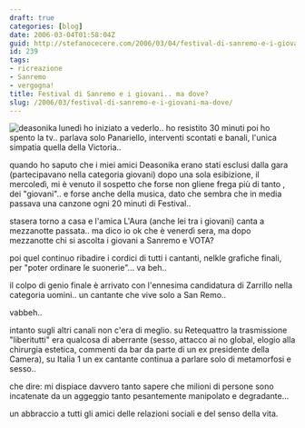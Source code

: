```yaml
---
draft: true
categories: [blog]
date: 2006-03-04T01:58:04Z
guid: http://stefanocecere.com/2006/03/04/festival-di-sanremo-e-i-giovani-ma-dove/
id: 239
tags:
- ricreazione
- Sanremo
- vergogna!
title: Festival di Sanremo e i giovani.. ma dove?
slug: /2006/03/festival-di-sanremo-e-i-giovani-ma-dove/
---
```


<img src='/wp-content/deasonika.jpg' alt='deasonika' align='left' />lunedì ho iniziato a vederlo.. ho resistito 30 minuti poi ho spento la tv.. parlava solo Panariello, interventi scontati e banali, l'unica simpatia quella della Victoria..

quando ho saputo che i miei amici Deasonika erano stati esclusi dalla gara (partecipavano nella categoria giovani) dopo una sola esibizione, il mercoledì, mi è venuto il sospetto che forse non gliene frega più di tanto , dei "giovani".. e forse anche della musica, dato che sembra che in media passava una canzone ogni 20 minuti di Festival..

stasera torno a casa e l'amica L'Aura (anche lei tra i giovani) canta a mezzanotte passata.. ma dico io ok che è venerdì sera, ma dopo mezzanotte chi si ascolta i giovani a Sanremo e VOTA?

poi quel continuo ribadire i cordici di tutti i cantanti, nelkle grafiche finali, per "poter ordinare le suonerie"… va beh..

il colpo di genio finale è arrivato con l'ennesima candidatura di Zarrillo nella categoria uomini.. un cantante che vive solo a San Remo..
  
vabbeh..

intanto sugli altri canali non c'era di meglio. su Retequattro la trasmissione "liberitutti" era qualcosa di aberrante (sesso, attacco ai no global, elogio alla chirurgia estetica, commenti da bar da parte di un ex presidente della Camera), su Italia 1 un ex cantante continua a parlare solo di metamorfosi e sesso..

che dire: mi dispiace davvero tanto sapere che milioni di persone sono incatenate da un aggeggio tanto pesantemente manipolato e degradante…

un abbraccio a tutti gli amici delle relazioni sociali e del senso della vita.